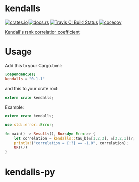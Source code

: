 # kendalls

[![crates.io](https://img.shields.io/crates/v/kendalls.svg)](https://crates.io/crates/kendalls)
[![docs.rs](https://docs.rs/kendalls/badge.svg)](https://docs.rs/kendalls)
[![Travis CI Build Status](https://travis-ci.org/zolkko/kendalls.svg?branch=master)](https://travis-ci.org/zolkko/kendalls)
[![codecov](https://codecov.io/gh/zolkko/kendalls/branch/master/graph/badge.svg)](https://codecov.io/gh/zolkko/kendalls)

[Kendall's rank correlation coefficient](https://en.wikipedia.org/wiki/Kendall_rank_correlation_coefficient)

# Usage

Add this to your Cargo.toml:
```toml
[dependencies]
kendalls = "0.1.1"
```

and this to your crate root:
```rust
extern crate kendalls;
```

Example:
```rust
extern crate kendalls;

use std::error::Error;

fn main() -> Result<(), Box<dyn Error>> {
    let correlation = kendalls::tau_b(&[1,2,3], &[3,2,1])?;
    println!("correlation = {:?} == -1.0", correlation);
    Ok(())
}
```
# kendalls-py
